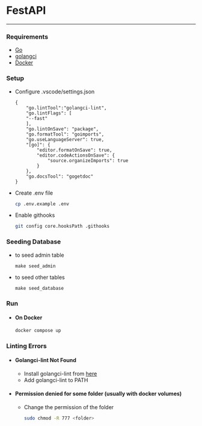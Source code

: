 # FestAPI

---

### Requirements

- [Go](https://go.dev/)
- [golangci](https://golangci-lint.run/usage/install/)
- [Docker](https://www.docker.com/)

### Setup

- Configure .vscode/settings.json
  ```
  {
      "go.lintTool":"golangci-lint",
      "go.lintFlags": [
      "--fast"
      ],
      "go.lintOnSave": "package",
      "go.formatTool": "goimports",
      "go.useLanguageServer": true,
      "[go]": {
          "editor.formatOnSave": true,
          "editor.codeActionsOnSave": {
              "source.organizeImports": true
          }
      },
      "go.docsTool": "gogetdoc"
  }
  ```
- Create .env file
  ```sh
  cp .env.example .env
  ```
- Enable githooks
  ```sh
  git config core.hooksPath .githooks
  ```

### Seeding Database

- to seed admin table

  ```
  make seed_admin
  ```
- to seed other tables

  ```
  make seed_database
  ```

### Run

- #### On Docker
  ```sh
  docker compose up
  ```

### Linting Errors

- #### Golangci-lint Not Found

  - Install golangci-lint from [here](https://golangci-lint.run/usage/install/#local-installation)
  - Add golangci-lint to PATH

- #### Permission denied for some folder (usually with docker volumes)
  - Change the permission of the folder
    ```sh
    sudo chmod -R 777 <folder>
    ```
